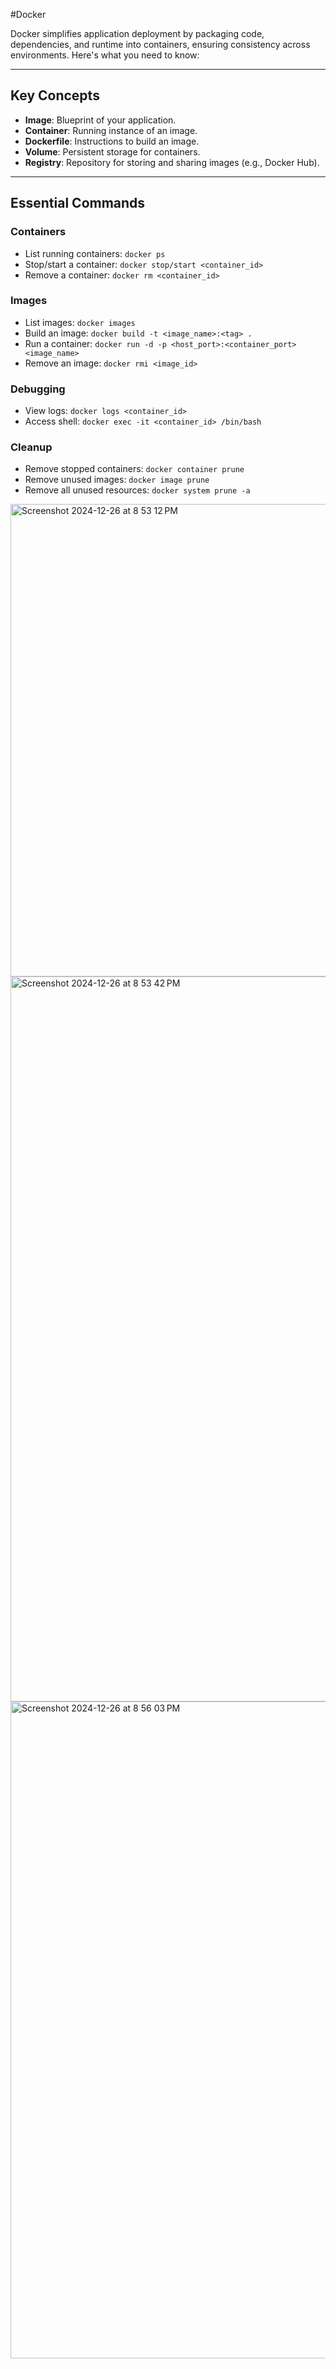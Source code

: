 #Docker

Docker simplifies application deployment by packaging code, dependencies, and runtime into containers, ensuring consistency across environments. Here's what you need to know:

---

## Key Concepts
- **Image**: Blueprint of your application.
- **Container**: Running instance of an image.
- **Dockerfile**: Instructions to build an image.
- **Volume**: Persistent storage for containers.
- **Registry**: Repository for storing and sharing images (e.g., Docker Hub).

---

## Essential Commands

### Containers
- List running containers: `docker ps`
- Stop/start a container: `docker stop/start <container_id>`
- Remove a container: `docker rm <container_id>`

### Images
- List images: `docker images`
- Build an image: `docker build -t <image_name>:<tag> .`
- Run a container: `docker run -d -p <host_port>:<container_port> <image_name>`
- Remove an image: `docker rmi <image_id>`

### Debugging
- View logs: `docker logs <container_id>`
- Access shell: `docker exec -it <container_id> /bin/bash`

### Cleanup
- Remove stopped containers: `docker container prune`
- Remove unused images: `docker image prune`
- Remove all unused resources: `docker system prune -a`


<img width="756" alt="Screenshot 2024-12-26 at 8 53 12 PM" src="https://github.com/user-attachments/assets/09113be3-3814-4e7b-ac7c-5775e934aa37" />

<img width="1160" alt="Screenshot 2024-12-26 at 8 53 42 PM" src="https://github.com/user-attachments/assets/dea05791-7838-4a23-a970-0a245e549d24" />

<img width="1051" alt="Screenshot 2024-12-26 at 8 56 03 PM" src="https://github.com/user-attachments/assets/1cbf536b-c919-41d5-8244-396e7385ee0f" />
